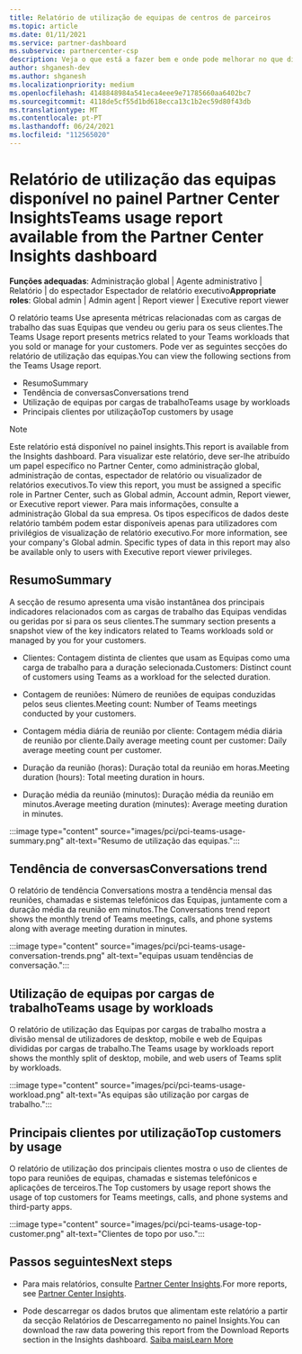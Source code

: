 ```yaml
---
title: Relatório de utilização de equipas de centros de parceiros
ms.topic: article
ms.date: 01/11/2021
ms.service: partner-dashboard
ms.subservice: partnercenter-csp
description: Veja o que está a fazer bem e onde pode melhorar no que diz respeito ao uso de subscrições de Equipas que vende ou gere para os seus clientes.
author: shganesh-dev
ms.author: shganesh
ms.localizationpriority: medium
ms.openlocfilehash: 4148848984a541eca4eee9e71785660aa6402bc7
ms.sourcegitcommit: 4118de5cf55d1bd618ecca13c1b2ec59d80f43db
ms.translationtype: MT
ms.contentlocale: pt-PT
ms.lasthandoff: 06/24/2021
ms.locfileid: "112565020"
---
```

# <a name="teams-usage-report-available-from-the-partner-center-insights-dashboard"></a><span data-ttu-id="6bf3d-103">Relatório de utilização das equipas disponível no painel Partner Center Insights</span><span class="sxs-lookup"><span data-stu-id="6bf3d-103">Teams usage report available from the Partner Center Insights dashboard</span></span>

<span data-ttu-id="6bf3d-104">**Funções adequadas**: Administração global | Agente administrativo | Relatório | do espectador Espectador de relatório executivo</span><span class="sxs-lookup"><span data-stu-id="6bf3d-104">**Appropriate roles**: Global admin | Admin agent | Report viewer | Executive report viewer</span></span>

<span data-ttu-id="6bf3d-105">O relatório teams Use apresenta métricas relacionadas com as cargas de trabalho das suas Equipas que vendeu ou geriu para os seus clientes.</span><span class="sxs-lookup"><span data-stu-id="6bf3d-105">The Teams Usage report presents metrics related to your Teams workloads that you sold or manage for your customers.</span></span> <span data-ttu-id="6bf3d-106">Pode ver as seguintes secções do relatório de utilização das equipas.</span><span class="sxs-lookup"><span data-stu-id="6bf3d-106">You can view the following sections from the Teams Usage report.</span></span>

- <span data-ttu-id="6bf3d-107">Resumo</span><span class="sxs-lookup"><span data-stu-id="6bf3d-107">Summary</span></span>
- <span data-ttu-id="6bf3d-108">Tendência de conversas</span><span class="sxs-lookup"><span data-stu-id="6bf3d-108">Conversations trend</span></span>
- <span data-ttu-id="6bf3d-109">Utilização de equipas por cargas de trabalho</span><span class="sxs-lookup"><span data-stu-id="6bf3d-109">Teams usage by workloads</span></span>
- <span data-ttu-id="6bf3d-110">Principais clientes por utilização</span><span class="sxs-lookup"><span data-stu-id="6bf3d-110">Top customers by usage</span></span>

 > [!NOTE]
 > <span data-ttu-id="6bf3d-111">Este relatório está disponível no painel insights.</span><span class="sxs-lookup"><span data-stu-id="6bf3d-111">This report is available from the Insights dashboard.</span></span> <span data-ttu-id="6bf3d-112">Para visualizar este relatório, deve ser-lhe atribuído um papel específico no Partner Center, como administração global, administração de contas, espectador de relatório ou visualizador de relatórios executivos.</span><span class="sxs-lookup"><span data-stu-id="6bf3d-112">To view this report, you must be assigned a specific role in Partner Center, such as Global admin, Account admin, Report viewer, or Executive report viewer.</span></span> <span data-ttu-id="6bf3d-113">Para mais informações, consulte a administração Global da sua empresa. Os tipos específicos de dados deste relatório também podem estar disponíveis apenas para utilizadores com privilégios de visualização de relatório executivo.</span><span class="sxs-lookup"><span data-stu-id="6bf3d-113">For more information, see your company's Global admin. Specific types of data in this report may also be available only to users with Executive report viewer privileges.</span></span>

## <a name="summary"></a><span data-ttu-id="6bf3d-114">Resumo</span><span class="sxs-lookup"><span data-stu-id="6bf3d-114">Summary</span></span>

<span data-ttu-id="6bf3d-115">A secção de resumo apresenta uma visão instantânea dos principais indicadores relacionados com as cargas de trabalho das Equipas vendidas ou geridas por si para os seus clientes.</span><span class="sxs-lookup"><span data-stu-id="6bf3d-115">The summary section presents a snapshot view of the key indicators related to Teams workloads sold or managed by you for your customers.</span></span>  

- <span data-ttu-id="6bf3d-116">Clientes: Contagem distinta de clientes que usam as Equipas como uma carga de trabalho para a duração selecionada.</span><span class="sxs-lookup"><span data-stu-id="6bf3d-116">Customers: Distinct count of customers using Teams as a workload for the selected duration.</span></span>

- <span data-ttu-id="6bf3d-117">Contagem de reuniões: Número de reuniões de equipas conduzidas pelos seus clientes.</span><span class="sxs-lookup"><span data-stu-id="6bf3d-117">Meeting count: Number of Teams meetings conducted by your customers.</span></span>

- <span data-ttu-id="6bf3d-118">Contagem média diária de reunião por cliente: Contagem média diária de reunião por cliente.</span><span class="sxs-lookup"><span data-stu-id="6bf3d-118">Daily average meeting count per customer: Daily average meeting count per customer.</span></span> 

- <span data-ttu-id="6bf3d-119">Duração da reunião (horas): Duração total da reunião em horas.</span><span class="sxs-lookup"><span data-stu-id="6bf3d-119">Meeting duration (hours): Total meeting duration in hours.</span></span> 

- <span data-ttu-id="6bf3d-120">Duração média da reunião (minutos): Duração média da reunião em minutos.</span><span class="sxs-lookup"><span data-stu-id="6bf3d-120">Average meeting duration (minutes): Average meeting duration in minutes.</span></span> 

:::image type="content" source="images/pci/pci-teams-usage-summary.png" alt-text="Resumo de utilização das equipas.":::

## <a name="conversations-trend"></a><span data-ttu-id="6bf3d-122">Tendência de conversas</span><span class="sxs-lookup"><span data-stu-id="6bf3d-122">Conversations trend</span></span>

<span data-ttu-id="6bf3d-123">O relatório de tendência Conversations mostra a tendência mensal das reuniões, chamadas e sistemas telefónicos das Equipas, juntamente com a duração média da reunião em minutos.</span><span class="sxs-lookup"><span data-stu-id="6bf3d-123">The Conversations trend report shows the monthly trend of Teams meetings, calls, and phone systems along with average meeting duration in minutes.</span></span>

:::image type="content" source="images/pci/pci-teams-usage-conversation-trends.png" alt-text="equipas usuam tendências de conversação.":::

## <a name="teams-usage-by-workloads"></a><span data-ttu-id="6bf3d-125">Utilização de equipas por cargas de trabalho</span><span class="sxs-lookup"><span data-stu-id="6bf3d-125">Teams usage by workloads</span></span>

<span data-ttu-id="6bf3d-126">O relatório de utilização das Equipas por cargas de trabalho mostra a divisão mensal de utilizadores de desktop, mobile e web de Equipas divididas por cargas de trabalho.</span><span class="sxs-lookup"><span data-stu-id="6bf3d-126">The Teams usage by workloads report shows the monthly split of desktop, mobile, and web users of Teams split by workloads.</span></span>

:::image type="content" source="images/pci/pci-teams-usage-workload.png" alt-text="As equipas são utilização por cargas de trabalho.":::

## <a name="top-customers-by-usage"></a><span data-ttu-id="6bf3d-128">Principais clientes por utilização</span><span class="sxs-lookup"><span data-stu-id="6bf3d-128">Top customers by usage</span></span>

<span data-ttu-id="6bf3d-129">O relatório de utilização dos principais clientes mostra o uso de clientes de topo para reuniões de equipas, chamadas e sistemas telefónicos e aplicações de terceiros.</span><span class="sxs-lookup"><span data-stu-id="6bf3d-129">The Top customers by usage report shows the usage of top customers for Teams meetings, calls, and phone systems and third-party apps.</span></span>

:::image type="content" source="images/pci/pci-teams-usage-top-customer.png" alt-text="Clientes de topo por uso.":::

## <a name="next-steps"></a><span data-ttu-id="6bf3d-131">Passos seguintes</span><span class="sxs-lookup"><span data-stu-id="6bf3d-131">Next steps</span></span>

- <span data-ttu-id="6bf3d-132">Para mais relatórios, consulte [Partner Center Insights](partner-center-insights.md).</span><span class="sxs-lookup"><span data-stu-id="6bf3d-132">For more reports, see [Partner Center Insights](partner-center-insights.md).</span></span>

- <span data-ttu-id="6bf3d-133">Pode descarregar os dados brutos que alimentam este relatório a partir da secção Relatórios de Descarregamento no painel Insights.</span><span class="sxs-lookup"><span data-stu-id="6bf3d-133">You can download the raw data powering this report from the Download Reports section in the Insights dashboard.</span></span> [<span data-ttu-id="6bf3d-134">Saiba mais</span><span class="sxs-lookup"><span data-stu-id="6bf3d-134">Learn More</span></span>](pci-download-reports.md) 

